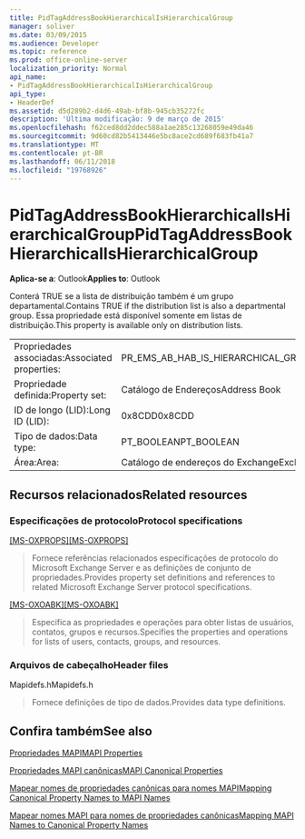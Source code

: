```yaml
---
title: PidTagAddressBookHierarchicalIsHierarchicalGroup
manager: soliver
ms.date: 03/09/2015
ms.audience: Developer
ms.topic: reference
ms.prod: office-online-server
localization_priority: Normal
api_name:
- PidTagAddressBookHierarchicalIsHierarchicalGroup
api_type:
- HeaderDef
ms.assetid: d5d289b2-d4d6-49ab-bf8b-945cb35272fc
description: 'Última modificação: 9 de março de 2015'
ms.openlocfilehash: f62ced8dd2ddec588a1ae285c13268059e49da46
ms.sourcegitcommit: 9d60cd82b5413446e5bc8ace2cd689f683fb41a7
ms.translationtype: MT
ms.contentlocale: pt-BR
ms.lasthandoff: 06/11/2018
ms.locfileid: "19768926"
---
```

# <a name="pidtagaddressbookhierarchicalishierarchicalgroup"></a><span data-ttu-id="750d6-103">PidTagAddressBookHierarchicalIsHierarchicalGroup</span><span class="sxs-lookup"><span data-stu-id="750d6-103">PidTagAddressBookHierarchicalIsHierarchicalGroup</span></span>

  
  
<span data-ttu-id="750d6-104">**Aplica-se a**: Outlook</span><span class="sxs-lookup"><span data-stu-id="750d6-104">**Applies to**: Outlook</span></span> 
  
<span data-ttu-id="750d6-105">Conterá TRUE se a lista de distribuição também é um grupo departamental.</span><span class="sxs-lookup"><span data-stu-id="750d6-105">Contains TRUE if the distribution list is also a departmental group.</span></span> <span data-ttu-id="750d6-106">Essa propriedade está disponível somente em listas de distribuição.</span><span class="sxs-lookup"><span data-stu-id="750d6-106">This property is available only on distribution lists.</span></span>
  
|||
|:-----|:-----|
|<span data-ttu-id="750d6-107">Propriedades associadas:</span><span class="sxs-lookup"><span data-stu-id="750d6-107">Associated properties:</span></span>  <br/> |<span data-ttu-id="750d6-108">PR_EMS_AB_HAB_IS_HIERARCHICAL_GROUP</span><span class="sxs-lookup"><span data-stu-id="750d6-108">PR_EMS_AB_HAB_IS_HIERARCHICAL_GROUP</span></span>  <br/> |
|<span data-ttu-id="750d6-109">Propriedade definida:</span><span class="sxs-lookup"><span data-stu-id="750d6-109">Property set:</span></span>  <br/> |<span data-ttu-id="750d6-110">Catálogo de Endereços</span><span class="sxs-lookup"><span data-stu-id="750d6-110">Address Book</span></span>  <br/> |
|<span data-ttu-id="750d6-111">ID de longo (LID):</span><span class="sxs-lookup"><span data-stu-id="750d6-111">Long ID (LID):</span></span>  <br/> |<span data-ttu-id="750d6-112">0x8CDD</span><span class="sxs-lookup"><span data-stu-id="750d6-112">0x8CDD</span></span>  <br/> |
|<span data-ttu-id="750d6-113">Tipo de dados:</span><span class="sxs-lookup"><span data-stu-id="750d6-113">Data type:</span></span>  <br/> |<span data-ttu-id="750d6-114">PT_BOOLEAN</span><span class="sxs-lookup"><span data-stu-id="750d6-114">PT_BOOLEAN</span></span>  <br/> |
|<span data-ttu-id="750d6-115">Área:</span><span class="sxs-lookup"><span data-stu-id="750d6-115">Area:</span></span>  <br/> |<span data-ttu-id="750d6-116">Catálogo de endereços do Exchange</span><span class="sxs-lookup"><span data-stu-id="750d6-116">Exchange Address Book</span></span>  <br/> |
   
## <a name="related-resources"></a><span data-ttu-id="750d6-117">Recursos relacionados</span><span class="sxs-lookup"><span data-stu-id="750d6-117">Related resources</span></span>

### <a name="protocol-specifications"></a><span data-ttu-id="750d6-118">Especificações de protocolo</span><span class="sxs-lookup"><span data-stu-id="750d6-118">Protocol specifications</span></span>

<span data-ttu-id="750d6-119">[[MS-OXPROPS]](http://msdn.microsoft.com/library/f6ab1613-aefe-447d-a49c-18217230b148%28Office.15%29.aspx)</span><span class="sxs-lookup"><span data-stu-id="750d6-119">[[MS-OXPROPS]](http://msdn.microsoft.com/library/f6ab1613-aefe-447d-a49c-18217230b148%28Office.15%29.aspx)</span></span>
  
> <span data-ttu-id="750d6-120">Fornece referências relacionados especificações de protocolo do Microsoft Exchange Server e as definições de conjunto de propriedades.</span><span class="sxs-lookup"><span data-stu-id="750d6-120">Provides property set definitions and references to related Microsoft Exchange Server protocol specifications.</span></span>
    
<span data-ttu-id="750d6-121">[[MS-OXOABK]](http://msdn.microsoft.com/en-us/library/cc433489%28v=exchg.80%29)</span><span class="sxs-lookup"><span data-stu-id="750d6-121">[[MS-OXOABK]](http://msdn.microsoft.com/en-us/library/cc433489%28v=exchg.80%29)</span></span>
  
> <span data-ttu-id="750d6-122">Especifica as propriedades e operações para obter listas de usuários, contatos, grupos e recursos.</span><span class="sxs-lookup"><span data-stu-id="750d6-122">Specifies the properties and operations for lists of users, contacts, groups, and resources.</span></span>
    
### <a name="header-files"></a><span data-ttu-id="750d6-123">Arquivos de cabeçalho</span><span class="sxs-lookup"><span data-stu-id="750d6-123">Header files</span></span>

<span data-ttu-id="750d6-124">Mapidefs.h</span><span class="sxs-lookup"><span data-stu-id="750d6-124">Mapidefs.h</span></span>
  
> <span data-ttu-id="750d6-125">Fornece definições de tipo de dados.</span><span class="sxs-lookup"><span data-stu-id="750d6-125">Provides data type definitions.</span></span>
    
## <a name="see-also"></a><span data-ttu-id="750d6-126">Confira também</span><span class="sxs-lookup"><span data-stu-id="750d6-126">See also</span></span>



[<span data-ttu-id="750d6-127">Propriedades MAPI</span><span class="sxs-lookup"><span data-stu-id="750d6-127">MAPI Properties</span></span>](mapi-properties.md)
  
[<span data-ttu-id="750d6-128">Propriedades MAPI canônicas</span><span class="sxs-lookup"><span data-stu-id="750d6-128">MAPI Canonical Properties</span></span>](mapi-canonical-properties.md)
  
[<span data-ttu-id="750d6-129">Mapear nomes de propriedades canônicas para nomes MAPI</span><span class="sxs-lookup"><span data-stu-id="750d6-129">Mapping Canonical Property Names to MAPI Names</span></span>](mapping-canonical-property-names-to-mapi-names.md)
  
[<span data-ttu-id="750d6-130">Mapear nomes MAPI para nomes de propriedades canônicas</span><span class="sxs-lookup"><span data-stu-id="750d6-130">Mapping MAPI Names to Canonical Property Names</span></span>](mapping-mapi-names-to-canonical-property-names.md)

